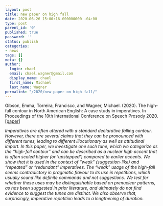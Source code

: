```yaml
---
layout: post
title: new paper on high fall
date: 2020-06-26 15:00:16.000000000 -04:00
type: post
parent_id: '0'
published: true
password: ''
status: publish
categories:
- news
tags: []
meta: {}
author:
  login: chael
  email: chael.wagner@gmail.com
  display_name: chael
  first_name: Michael
  last_name: Wagner
permalink: "/2020/new-paper-on-high-fall/"
---
```

<!-- wp:paragraph -->

Gibson, Emma, Torreira, Francisco, and Wagner, Michael. (2020). The high-fall contour in North American English: A case study in imperatives. In Proceedings of the 10th International Conference on Speech Prosody 2020. [[paper](http://prosodylab.org/~chael/papers/gibsonetal2020.pdf)]

<!-- /wp:paragraph -->

<!-- wp:paragraph -->

_Imperatives are often uttered with a standard declarative falling contour. However, there are several claims that they can be pronounced with different tunes, leading to different illocutionary as well as attitudinal import. In this paper, we investigate one such tune, which we categorize as the “high-fall contour” and can be described as a nuclear high accent that is often scaled higher (or ‘upstepped’) compared to earlier accents. We show that it is used in the context of “weak” (suggestion-like) and “repeated” or “redundant” imperatives. The “weak” usage of the high-fall seems contradictory in pragmatic flavour to its use in repetitions, which usually sound like definite commands and not suggestions. We test for whether these uses may be distinguishable based on prenuclear patterns, as has been suggested in prior literature, and ultimately do not find evidence to suggest the tunes are distinct. We also observe that, surprisingly, imperative repetition leads to a lengthening of duration._

<!-- /wp:paragraph -->

<!-- wp:paragraph -->

<!-- /wp:paragraph -->

